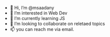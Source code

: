 - 👋 Hi, I’m @msaadany
- 👀 I’m interested in Web Dev
- 🌱 I’m currently learning JS
- 💞️ I’m looking to collaborate on reletaed topics
- 📫 you can reach me via email.

<!---
msaadany/msaadany is a ✨ special ✨ repository because its `README.md` (this file) appears on your GitHub profile.
You can click the Preview link to take a look at your changes.
--->
